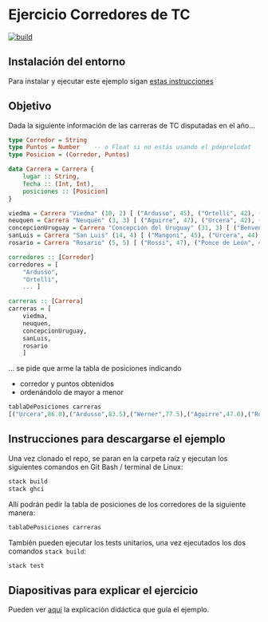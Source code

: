 # Ejercicio Corredores de TC

[![build](https://github.com/pdep-utn/haskell-tc-autos/actions/workflows/build.yml/badge.svg)](https://github.com/pdep-utn/haskell-tc-autos/actions/workflows/build.yml)

## Instalación del entorno

Para instalar y ejecutar este ejemplo sigan [estas instrucciones](https://github.com/pdep-utn/enunciados-miercoles-noche/blob/master/pages/haskell/entorno.md)

## Objetivo

Dada la siguiente información de las carreras de TC disputadas en el año...

```haskell
type Corredor = String
type Puntos = Number    -- o Float si no estás usando el pdepreludat
type Posicion = (Corredor, Puntos)

data Carrera = Carrera {
    lugar :: String,
    fecha :: (Int, Int),
    posiciones :: [Posicion]
}

viedma = Carrera "Viedma" (10, 2) [ ("Ardusso", 45), ("Ortelli", 42), ("Werner", 39) ]
neuquen = Carrera "Neuquén" (3, 3) [ ("Aguirre", 47), ("Urcera", 42), ("Werner", 38.5)]
concepcionUruguay = Carrera "Concepción del Uruguay" (31, 3) [ ("Benvenuti", 45), ("De Benedictis", 42), ("Ardusso", 38.5)]
sanLuis = Carrera "San Luis" (14, 4) [ ("Mangoni", 45), ("Urcera", 44), ("Mazzacane", 39)]
rosario = Carrera "Rosario" (5, 5) [ ("Rossi", 47), ("Ponce de León", 42), ("Ledesma", 38.5) ]

corredores :: [Corredor]
corredores = [
    "Ardusso",
    "Ortelli",
    ... ]

carreras :: [Carrera]
carreras = [
    viedma,
    neuquen,
    concepcionUruguay,
    sanLuis,
    rosario
    ]
```

... se pide que arme la tabla de posiciones indicando

- corredor y puntos obtenidos
- ordenándolo de mayor a menor

```haskell
tablaDePosiciones carreras
[("Urcera",86.0),("Ardusso",83.5),("Werner",77.5),("Aguirre",47.0),("Rossi",47.0),("Benvenuti",45.0),("Mangoni",45.0),("Ortelli",42.0),("De Benedictis",42.0),("Ponce de Le\243n",42.0),("Mazzacane",39.0),("Ledesma",38.5)]
```

## Instrucciones para descargarse el ejemplo

Una vez clonado el repo, se paran en la carpeta raíz y ejecutan los siguientes comandos en Git Bash / terminal de Linux:

```bash
stack build
stack ghci
```

Allí podrán pedir la tabla de posiciones de los corredores de la siguiente manera:

```hs
tablaDePosiciones carreras
```

También pueden ejecutar los tests unitarios, una vez ejecutados los dos comandos `stack build`:

```bash
stack test
```

## Diapositivas para explicar el ejercicio

Pueden ver [aquí](https://docs.google.com/presentation/d/1M1D-v42JwRWg7VjuZ2D0r10lhQ88aX6QhUJ0eBVxHBs/edit#slide=id.g77eff50ac3_0_156) la explicación didáctica que guía el ejemplo.
